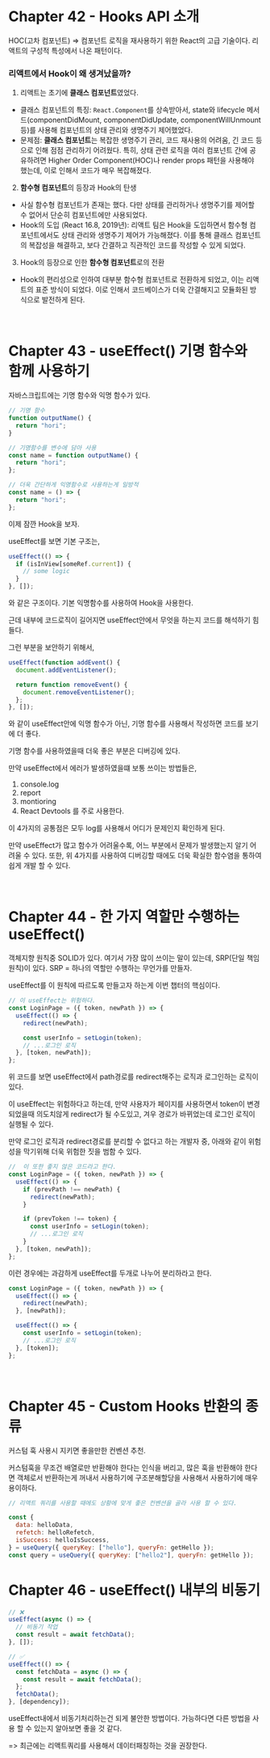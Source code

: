 # Chapter 42 - Hooks API 소개

HOC(고차 컴포넌트) => 컴포넌트 로직을 재사용하기 위한 React의 고급 기술이다. 리액트의 구성적 특성에서 나온 패턴이다.

### 리액트에서 Hook이 왜 생겨났을까?

1. 리액트는 초기에 **클래스 컴포넌트**였었다.

- 클래스 컴포넌트의 특징: `React.Component`를 상속받아서, state와 lifecycle 메서드(componentDidMount, componentDidUpdate, componentWillUnmount 등)를 사용해 컴포넌트의 상태 관리와 생명주기 제어했었다.
- 문제점: **클래스 컴포넌트**는 복잡한 생명주기 관리, 코드 재사용의 어려움, 긴 코드 등으로 인해 점점 관리하기 어려웠다.
  특히, 상태 관련 로직을 여러 컴포넌트 간에 공유하려면 Higher Order Component(HOC)나 render props 패턴을 사용해야 했는데, 이로 인해서 코드가 매우 복잡해졌다.

2. **함수형 컴포넌트**의 등장과 Hook의 탄생

- 사실 함수형 컴포넌트가 존재는 했다. 다만 상태를 관리하거나 생명주기를 제어할 수 없어서 단순히 컴포넌트에만 사용되었다.
- Hook의 도입 (React 16.8, 2019년): 리액트 팀은 Hook을 도입하면서 함수형 컴포넌트에서도 상태 관리와 생명주기 제어가 가능해졌다.
  이를 통해 클래스 컴포넌트의 복잡성을 해결하고, 보다 간결하고 직관적인 코드를 작성할 수 있게 되었다.

3. Hook의 등장으로 인한 **함수형 컴포넌트**로의 전환

- Hook의 편리성으로 인하여 대부분 함수형 컴포넌트로 전환하게 되었고, 이는 리액트의 표준 방식이 되었다. 이로 인해서 코드베이스가 더욱 간결해지고 모듈화된 방식으로 발전하게 된다.

<br>

# Chapter 43 - useEffect() 기명 함수와 함께 사용하기

자바스크립트에는 기명 함수와 익명 함수가 있다.

```js
// 기명 함수
function outputName() {
  return "hori";
}

// 기명함수를 변수에 담아 사용
const name = function outputName() {
  return "hori";
};

// 더욱 간단하게 익명함수로 사용하는게 일방적
const name = () => {
  return "hori";
};
```

이제 잠깐 Hook을 보자.

useEffect를 보면 기본 구조는,

```js
useEffect(() => {
  if (isInView[someRef.current]) {
    // some logic
  }
}, []);
```

와 같은 구조이다. 기본 익명함수를 사용하여 Hook을 사용한다.

근데 내부에 코드로직이 길어지면 useEffect안에서 무엇을 하는지 코드를 해석하기 힘들다.

그런 부분을 보안하기 위해서,

```js
useEffect(function addEvent() {
  document.addEventListener();

  return function removeEvent() {
    document.removeEventListener();
  };
}, []);
```

와 같이 useEffect안에 익명 함수가 아닌, 기명 함수를 사용해서 작성하면 코드를 보기에 더 좋다.

기명 함수를 사용하였을때 더욱 좋은 부분은 디버깅에 있다.

만약 useEffect에서 에러가 발생하였을떄 보통 쓰이는 방법들은,

1. console.log
2. report
3. montioring
4. React Devtools
   를 주로 사용한다.

이 4가지의 공통점은 모두 log를 사용해서 어디가 문제인지 확인하게 된다.

만약 useEffect가 많고 함수가 어려울수록, 어느 부분에서 문제가 발생했는지 알기 어려울 수 있다.
또한, 위 4가지를 사용하여 디버깅할 때에도 더욱 확실한 함수염을 통하여 쉽게 개발 할 수 있다.

<br>

# Chapter 44 - 한 가지 역할만 수행하는 useEffect()

객체지향 원칙중 SOLID가 있다. 여기서 가장 많이 쓰이는 말이 있는데, SRP(단일 책임 원칙)이 있다.
SRP = 하나의 역할만 수행하는 무언가를 만들자.

useEffect를 이 원칙에 따르도록 만들고자 하는게 이번 챕터의 핵심이다.

```js
// 이 useEffect는 위험하다.
const LoginPage = ({ token, newPath }) => {
  useEffect(() => {
    redirect(newPath);

    const userInfo = setLogin(token);
    // ...로그인 로직
  }, [token, newPath]);
};
```

위 코드를 보면 useEffect에서 path경로를 redirect해주는 로직과 로그인하는 로직이 있다.

이 useEffect는 위험하다고 하는데, 만약 사용자가 페이지를 사용하면서 token이 변경되었을때 의도치않게 redirect가 될 수도있고, 겨우 경로가 바뀌었는데 로그인 로직이 실행될 수 있다.

만약 로그인 로직과 redirect경로를 분리할 수 없다고 하는 개발자 중, 아래와 같이 위험성을 막기위해 더욱 위험한 짓을 범함 수 있다.

```js
//  이 또한 좋지 않은 코드라고 한다.
const LoginPage = ({ token, newPath }) => {
  useEffect(() => {
    if (prevPath !== newPath) {
      redirect(newPath);
    }

    if (prevToken !== token) {
      const userInfo = setLogin(token);
      // ...로그인 로직
    }
  }, [token, newPath]);
};
```

이런 경우에는 과감하게 useEffect를 두개로 나누어 분리하라고 한다.

```js
const LoginPage = ({ token, newPath }) => {
  useEffect(() => {
    redirect(newPath);
  }, [newPath]);

  useEffect(() => {
    const userInfo = setLogin(token);
    // ...로그인 로직
  }, [token]);
};
```

<br>

# Chapter 45 - Custom Hooks 반환의 종류

커스텀 훅 사용시 지키면 좋을만한 컨벤션 추천.

커스텀훅을 무조건 배열로만 반환해야 한다는 인식을 버리고, 많은 훅을 반환해야 한다면 객체로서 반환하는게 꺼내서 사용하기에 구조분해할당을 사용해서 사용하기에 매우 용이하다.

```js
// 리액트 쿼리를 사용할 때에도 상황에 맞게 좋은 컨벤션을 골라 사용 할 수 있다.

const {
  data: helloData,
  refetch: helloRefetch,
  isSuccess: helloIsSuccess,
} = useQuery({ queryKey: ["hello"], queryFn: getHello });
const query = useQuery({ queryKey: ["hello2"], queryFn: getHello });
```

# Chapter 46 - useEffect() 내부의 비동기

```js
// ❌
useEffect(async () => {
  // 비동기 작업
  const result = await fetchData();
}, []);

// ✅
useEffect(() => {
  const fetchData = async () => {
    const result = await fetchData();
  };
  fetchData();
}, [dependency]);
```

useEffect내에서 비동기처리하는건 되게 불안한 방법이다.
가능하다면 다른 방법을 사용 할 수 있는지 알아보면 좋을 것 같다.

=> 최근에는 리액트쿼리를 사용해서 데이터패칭하는 것을 권장한다.
